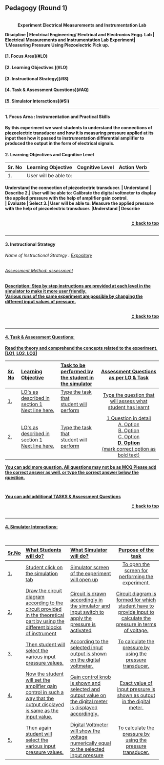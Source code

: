 ## Pedagogy (Round 1)
<p align="center">

<br>
<b> Experiment Electrical Measurements and Instrumentation Lab  <a name="top"></a> <br>
</p>

<b>Discipline | <b>Electrical Engineering/ Electrical and Electronics Engg.
<b> Lab | Electrical Measurements and Instrumentation Lab
<b> Experiment|     <b> 1.Measuring Pressure Using Piezoelectric Pick up.


<h4> [1. Focus Area](#LO)
<h4> [2. Learning Objectives ](#LO)
<h4> [3. Instructional Strategy](#IS)
<h4> [4. Task & Assessment Questions](#AQ)
<h4> [5. Simulator Interactions](#SI)
<hr>

<a name="LO"></a>
#### 1. Focus Area : Instrumentation and Practical Skills
By this experiment we want students to understand the connections of piezoelectric transducer and how it is measuring pressure applied at its input then how it passed to instrumentation differential amplifier to produced the output in the form of electrical signals.
#### 2. Learning Objectives and Cognitive Level


Sr. No |	Learning Objective	| Cognitive Level | Action Verb
:--|:--|:--|:-:
1.| User will be able to:
Understand the connection of piezoelectric transducer.
 | Understand | Describe
2.| User will be able to:
Calibrate the digital voltmeter to display the applied pressure with the help of amplifier gain control.  
 | Evaluate | Select
3.| User will be able to:
Measure the applied pressure with the help of piezoelectric transducer.
 |Understand | Describe

<br/>
<div align="right">
    <b><a href="#top">↥ back to top</a></b>
</div>
<br/>
<hr>

<a name="IS"></a>
#### 3. Instructional Strategy
###### Name of Instructional Strategy  :    <u> Expository
###### Assessment Method: assessment

<u> <b>Description: </b> Step by step instructions are provided at each level in the simulator to make it more user friendly. </u>
<br>
 Various runs of the same experiment are possible by changing the different input values of pressure.

<br/>
<div align="right">
    <b><a href="#top">↥ back to top</a></b>
</div>
<br/>
<hr>

<a name="AQ"></a>
#### 4. Task & Assessment Questions:

Read the theory and comprehend the concepts related to the experiment. [LO1, LO2, LO3]
<br>

Sr. No |	Learning Objective	| Task to be performed by <br> the student  in the simulator | Assessment Questions as per LO & Task
:--|:--|:--|:-:
1.| LO's as described in section 1 <br> Next line here. | Type the task that <br> student will perform | Type the question that will assess what student has learnt
2.| LO's as described in section 1 <br> Next line here. | Type the task that <br> student will perform | 1 Question in detail <br> A. Option <br> B. Option <br> C. Option <br> <b> D. Option </b> <br> (mark correct option as bold text)


You can add more question. All questions may not be as MCQ
Please add the correct answer as well.
or type the correct answer below the question.

 <br>

 <u> You can add additional TASKS & Assessment Questions <u>
<br/>
<div align="right">
    <b><a href="#top">↥ back to top</a></b>
</div>
<br/>
<hr>

<a name="SI"></a>

#### 4. Simulator Interactions:
<br>

Sr.No | What Students will do? |	What Simulator will do?	| Purpose of the task
:--|:--|:--|:--:
1.| Student click on the simulation tab | Simulator screen of the experiment will open up  | To open the screen for performing the experiment.
2.| Draw the circuit diagram according to the circuit provided in the theoretical part by using the different blocks of instrument | Circuit is drawn accordingly in the simulator and input switch to apply the pressure is activated  | Circuit diagram is formed for which student have to provide  input to calculate the pressure in terms of voltage.
3.| Then student will select the various input pressure values. | According to the selected input output is shown on the digital voltmeter.  | To calculate the pressure by using the pressure transducer.
4.| Now the student will set the amplifier gain control in such a way that the output displayed is same as the input value. | Gain control knob is shown and selected and output value on the digital meter is displayed accordingly.  | Exact value of input pressure is shown as output in the digital meter.
5.| Then again student will select the various input pressure values. | Digital Voltmeter will show the voltage numerically equal to the selected input pressure  |To calculate the pressure by using the pressure transducer.
